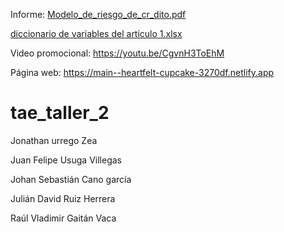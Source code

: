 Informe: [Modelo_de_riesgo_de_cr_dito.pdf](https://github.com/juanfeuv/tae_taller_2/files/9805886/Modelo_de_riesgo_de_cr_dito.pdf)

[diccionario de variables del articulo 1.xlsx](https://github.com/juanfeuv/tae_taller_2/files/9805961/diccionario.de.variables.del.articulo.1.xlsx)

Video promocional: https://youtu.be/CgvnH3ToEhM

Página web: https://main--heartfelt-cupcake-3270df.netlify.app

# tae_taller_2

Jonathan urrego Zea

Juan Felipe Usuga Villegas

Johan Sebastián Cano garcía

Julián David Ruiz Herrera

Raúl Vladimir Gaitán Vaca
